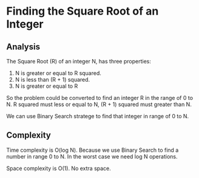 # Finding the Square Root of an Integer

## Analysis

The Square Root  (R) of an integer N, has three properties:

1. N is greater or equal to R squared.
2. N is less than (R + 1) squared.
3. N is greater or equal to R

So the problem could be converted to find an integer  R in the range of 0 to N. R squared must less or equal to N, (R + 1) squared must greater than N.

We can use Binary Search stratege to find that integer in range of 0 to N.


## Complexity

Time complexity is O(log N). Because we use Binary Search to find a number in range 0 to N. In the worst case we need log N operations.

Space complexity is O(1). No extra space.
